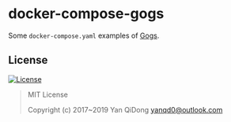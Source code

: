 # docker-compose-gogs

Some `docker-compose.yaml` examples of [Gogs].

[Gogs]:https://gogs.io/

## License

[![License](https://img.shields.io/github/license/yanqd0/docker-compose-gogs.svg)](https://github.com/yanqd0/docker-compose-gogs/blob/master/LICENSE)

> MIT License
>
> Copyright (c) 2017~2019 Yan QiDong <yanqd0@outlook.com>
